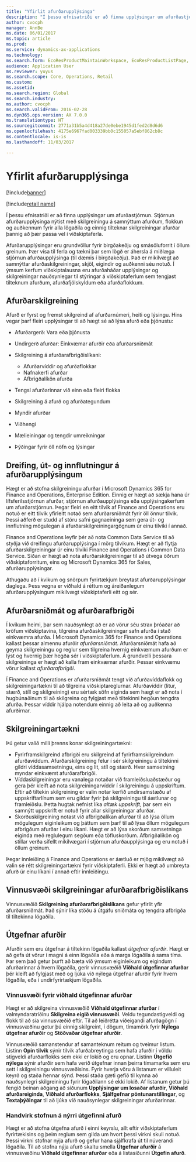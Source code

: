 ```yaml
---
title: "Yfirlit afurðarupplýsinga"
description: "Í þessu efnisatriði er að finna upplýsingar um afurðastjórnun. Stjórnun afurðarupplýsinga nýtist með skilgreiningu á samnýttum afurðum, flokkun og auðkennum fyrir alla lögaðila og einnig tilteknar skilgreiningar afurðar þannig að þær passa vel í viðskiptaferla."
author: cvocph
manager: AnnBe
ms.date: 06/01/2017
ms.topic: article
ms.prod: 
ms.service: dynamics-ax-applications
ms.technology: 
ms.search.form: EcoResProductMaintainWorkspace, EcoResProductListPage, EcoResProductVariantMaintainWorkspace
audience: Application User
ms.reviewer: yuyus
ms.search.scope: Core, Operations, Retail
ms.custom: 
ms.assetid: 
ms.search.region: Global
ms.search.industry: 
ms.author: cvocph
ms.search.validFrom: 2016-02-28
ms.dyn365.ops.version: AX 7.0.0
ms.translationtype: HT
ms.sourcegitcommit: 2771a31b5a4d418a27de0ebe1945d1fed2d8d6d6
ms.openlocfilehash: 4175e6967fad003339bb0c155057a5ebf862cb8c
ms.contentlocale: is-is
ms.lasthandoff: 11/03/2017

---
```


# <a name="product-information-overview"></a>Yfirlit afurðarupplýsinga

[!include[banner](../includes/banner.md)]

[!include[retail name](../includes/retail-name.md)]

Í þessu efnisatriði er að finna upplýsingar um afurðastjórnun. Stjórnun afurðarupplýsinga nýtist með skilgreiningu á samnýttum afurðum, flokkun og auðkennum fyrir alla lögaðila og einnig tilteknar skilgreiningar afurðar þannig að þær passa vel í viðskiptaferla. 

Afurðarupplýsingar eru grundvöllur fyrir birgðakeðju og smásöluforrit í öllum greinum. Þær vísa til ferla og tækni þar sem lögð er áhersla á miðlæga stjórnun afurðaupplýsinga (til dæmis í birgðakeðju). Það er mikilvægt að samnýttar afurðaskilgreiningar, skjöl, eigindir og auðkenni séu notuð. Í ýmsum kerfum viðskiptalausna eru afurðaháðar upplýsingar og skilgreiningar nauðsynlegar til stýringar á viðskiptaferlum sem tengjast tilteknum afurðum, afurðafjölskyldum eða afurðaflokkum.

## <a name="product-definition"></a>Afurðarskilgreining

Afurð er fyrst og fremst skilgreind af afurðarnúmeri, heiti og lýsingu. Hins vegar þarf fleiri upplýsingar til að hægt sé að lýsa afurð eða þjónustu:

- Afurðargerð: Vara eða þjónusta
- Undirgerð afurðar: Einkvæmar afurðir eða afurðarsniðmát
- Skilgreining á afurðarafbrigðislíkani:

     - Afurðarvíddir og afurðaflokkar
     - Nafnakerfi afurðar
     - Afbrigðalíkön afurða

- Tengsl afurðarinnar við einn eða fleiri flokka
- Skilgreining á afurð og afurðategundum
- Myndir afurðar
- Viðhengi
- Mælieiningar og tengdir umreikningar
- Þýðingar fyrir öll nöfn og lýsingar

## <a name="distribution-export-and-import-of-product-data"></a>Dreifing, út- og innflutningur á afurðarupplýsingum

Hægt er að stofna skilgreiningu afurðar í Microsoft Dynamics 365 for Finance and Operations, Enterprise Edition. Einnig er hægt að sækja hana úr lífsferilsstjórnun afurðar, stjórnun afurðaupplýsinga eða upplýsingakerfum um afurðarstjórnun. Þegar fleiri en eitt tilvik af Finance and Operations eru notuð er eitt tilvik yfirleitt notað sem afurðarsniðmát fyrir öll önnur tilvik. Þessi aðferð er studd af stóru safni gagnaeininga sem gera út- og innflutning mögulegan á afurðarskilgreiningargögnum úr einu tilviki í annað.

Finance and Operations leyfir þér að nota Common Data Service til að styðja við dreifingu afurðarupplýsinga í mörg tilvikum. Hægt er að flytja afurðarskilgreiningar úr einu tilviki Finance and Operations í Common Data Service. Síðan er hægt að nota afurðarskilgreiningar til að útvega öðrum viðskiptaforritum, eins og Microsoft Dynamics 365 for Sales, afurðarupplýsingar.

Athugaðu að í kvikum og snörpum fyrirtækjum breytast afurðarupplýsingar daglega. Þess vegna er viðhald á réttum og áreiðanlegum afurðarupplýsingum mikilvægt viðskiptaferli eitt og sér.

## <a name="product-masters-and-product-variants"></a>Afurðarsniðmát og afurðarafbrigði

Í kvikum heimi, þar sem nauðsynlegt að er að vörur séu strax þróaðar að kröfum viðskiptavina, tilgreina afurðaskilgreiningar safn afurða í stað einkvæmra afurða. Í Microsoft Dynamics 365 for Finance and Operations kallast þessar almennu afurðir *afurðarsniðmát*. Afurðarsniðmát hafa að geyma skilgreiningu og reglur sem tilgreina hvernig einkvæmum afurðum er lýst og hvernig þær hegða sér í viðskiptaferlum. Á grundvelli þessara skilgreininga er hægt að kalla fram einkvæmar afurðir. Þessar einkvæmu vörur kallast *afurðarafbrigði*.

Í Finance and Operations er afurðarsniðmát tengt við afurðavíddaflokk og skilgreiningartækni til að tilgreina viðskiptareglurnar. Afurðavíddir (litur, stærð, stíll og skilgreining) eru sértæk söfn eiginda sem hægt er að nota í hugbúnaðinum til að skilgreina og fylgjast með tiltekinni hegðun tengdra afurða. Þessar víddir hjálpa notendum einnig að leita að og auðkenna afurðirnar.

## <a name="configuration-technologies"></a>Skilgreiningartækni

Þú getur valið milli þrenns konar skilgreiningartækni:

- Fyrirframskilgreind afbrigði eru skilgreind af fyrirframskilgreindum afurðavíddum. Afurðarskilgreining felur í sér skilgreiningu á tiltekinni gildri víddasamsetningu, eins og lit, stíl og stærð. Hver samsetning myndar einkvæmt afurðarafbrigði.
- Víddaskilgreiningar eru vanalega notaðar við framleiðsluaðstæður og gera þér kleift að nota skilgreiningarvíddir í skilgreiningu á uppskriftum. Eftir að tiltekin skilgreining er valin notar kerfið undirsamstæðu af uppskriftarlínum sem eru gildar fyrir þá skilgreiningu til áætlunar og framleiðslu. Þetta hugtak nefnist líka *altæk uppskrift*, þar sem ein samnýtt uppskrift er notuð fyrir allar skilgreiningar afurðar.
- Skorðuskilgreining notast við afbrigðalíkan afurðar til að lýsa öllum mögulegum eiginleikum og þáttum sem þarf til að lýsa öllum mögulegum afbrigðum afurðar í einu líkani. Hægt er að lýsa skorðum samsetninga eiginda með reglulegum segðum eða töfluskorðum. Afbrigðalíkön og stillar verða sífellt mikilvægari í stjórnun afurðaupplýsinga og eru notuð í öllum greinum.

Þegar innleiðing á Finance and Operations er áætluð er mjög mikilvægt að valin sé rétt skilgreiningartækni fyrir viðskiptaferli. Ekki er hægt að umbreyta afurð úr einu líkani í annað eftir innleiðingu.

## <a name="product-variant-model-definition-workspace"></a>Vinnusvæði skilgreiningar afurðarafbrigðislíkans

Vinnusvæðið **Skilgreining afurðarafbrigðislíkans** gefur yfirlit yfir afurðarsniðmát. Það sýnir líka stöðu á útgáfu sniðmáta og tengdra afbrigða til tiltekinna lögaðila.

## <a name="released-products"></a>Útgefnar afurðir

Afurðir sem eru útgefnar á tiltekinn lögaðila kallast *útgefnar afurðir*. Hægt er að gefa út vörur í magni á einn lögaðila eða á marga lögaðila á sama tíma. Þar sem það getur þurft að bæta við ýmsum eiginleikum og eigindum afurðarinnar á hvern lögaðila, gerir vinnusvæðið **Viðhald útgefinnar afurðar** þér kleift að fylgjast með og ljúka við nýlega útgefnar afurðir fyrir hvern lögaðila, eða í undirfyrirtækjum lögaðila.

### <a name="released-product-maintenance-workspace"></a>Vinnusvæði fyrir viðhald útgefinnar afurðar

Hægt er að skilgreina vinnusvæðið **Viðhald útgefinnar afurðar** í valmyndaratriðinu **Skilgreina eigið vinnusvæði**. Veldu tegundastigveldi og flokk til að sía vinnusvæðið eftir. Til að leiðrétta viðeigandi afurðagögn í vinnusvæðinu getur þú einnig skilgreint, í dögum, tímamörk fyrir **Nýlega útgefnar afurðir** og **Stöðvaðar útgefnar afurðir**.

Vinnusvæðið samanstendur af samanteknum reitum og tveimur listum. Listinn **Opin tilvik** sýnir tilvik afurðabreytinga sem hafa afurðir í völdu stigveldi afurðarflokks sem ekki er lokið og eru opnar. Listinn **Útgefið nýlega** sýnir afurðir sem hafa verið útgefnar innan þeirra tímamarka sem eru sett í skilgreiningu vinnusvæðisins. Fyrir hverja vöru á listanum er villuleit keyrð og staða hennar sýnd. Þessi staða gæti gefið til kynna að nauðsynlegri skilgreiningu fyrir lögaðilann sé ekki lokið. Af listanum getur þú fengið beinan aðgang að síðunum **Upplýsingar um losaðar afurðir**, **Viðhald afurðareiginda**, **Viðhald afurðarflokks**, **Sjálfgefnar pöntunarstillingar**, og **Textaþýðingar** til að ljúka við nauðsynlegar skilgreiningar afurðarinnar.

### <a name="manually-creating-a-new-released-product"></a>Handvirk stofnun á nýrri útgefinni afurð

Hægt er að stofna útgefna afurð í einni keyrslu, allt eftir viðskiptaferlum fyrirtækisins og þeim reglum sem gilda um hvort þessi virkni skuli notuð. Þessi virkni stofnar nýja afurð og gefur hana sjálfkrafa út til núverandi lögaðila. Til að stofna nýja afurð skaltu smella **Útgefnar afurðir** á vinnusvæðinu **Viðhald útgefinnar afurðar** eða á listasíðunni **Útgefin afurð**.

